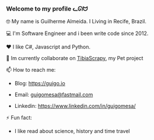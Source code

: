 ### Welcome to my profile ᓚᘏᗢ



🤓 My name is Guilherme Almeida. I Living in Recife, Brazil.


💻 I'm Software Engineer and i been write code since 2012. 



❤ I like C#, Javascript and Python. 


🔭 Im currently collaborate on [TibiaScrapy](https://github.com/guigomesa/ScrapyTibiaCSharp), my Pet project


📫 How to reach me:

- Blog: https://guigo.io

- Email: guigomesa@fastmail.com
 
- Linkedin: https://www.linkedin.com/in/guigomesa/
 
 
 ⚡ Fun fact:
  - I like read about science, history and time travel



